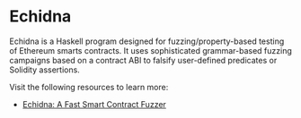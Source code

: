 # Echidna

Echidna is a Haskell program designed for fuzzing/property-based testing of Ethereum smarts contracts. It uses sophisticated grammar-based fuzzing campaigns based on a contract ABI to falsify user-defined predicates or Solidity assertions. 

Visit the following resources to learn more:

- [Echidna: A Fast Smart Contract Fuzzer](https://github.com/crytic/echidna/blob/master/README.md)
